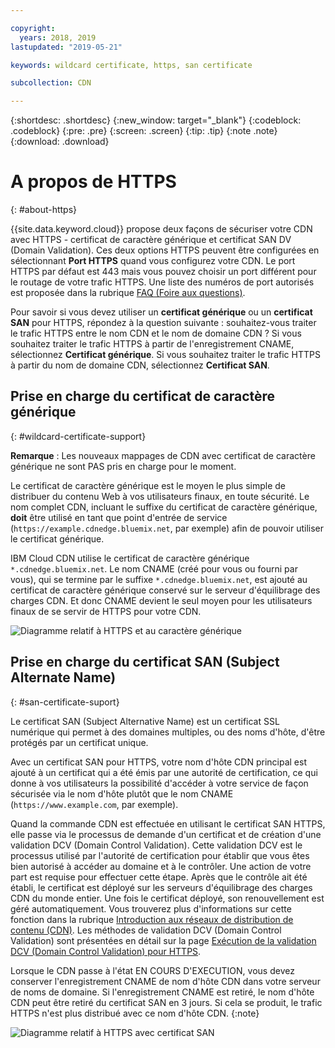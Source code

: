```yaml
---

copyright:
  years: 2018, 2019
lastupdated: "2019-05-21"

keywords: wildcard certificate, https, san certificate

subcollection: CDN

---
```


{:shortdesc: .shortdesc}
{:new_window: target="_blank"}
{:codeblock: .codeblock}
{:pre: .pre}
{:screen: .screen}
{:tip: .tip}
{:note .note}
{:download: .download}

# A propos de HTTPS
{: #about-https}

{{site.data.keyword.cloud}} propose deux façons de sécuriser votre CDN avec HTTPS - certificat de caractère générique et certificat SAN DV (Domain Validation). Ces deux options HTTPS peuvent être configurées en sélectionnant **Port HTTPS** quand vous configurez votre CDN. Le port HTTPS par défaut est 443 mais vous pouvez choisir un port différent pour le routage de votre trafic HTTPS. Une liste des numéros de port autorisés est proposée dans la rubrique [FAQ (Foire aux questions)](docs/infrastructure/CDN?topic=CDN-faqs#are-there-any-restrictions-on-what-http-and-https-port-numbers-are-allowed-for-akamai-).

Pour savoir si vous devez utiliser un **certificat générique** ou un **certificat SAN** pour HTTPS, répondez à la question suivante : souhaitez-vous traiter le trafic HTTPS entre le nom CDN et le nom de domaine CDN ? Si vous souhaitez traiter le trafic HTTPS à partir de l'enregistrement CNAME, sélectionnez **Certificat générique**. Si vous souhaitez traiter le trafic HTTPS à partir du nom de domaine CDN, sélectionnez **Certificat SAN**.

## Prise en charge du certificat de caractère générique
{: #wildcard-certificate-support}

**Remarque** :
Les nouveaux mappages de CDN avec certificat de caractère générique ne sont PAS pris en charge pour le moment.

Le certificat de caractère générique est le moyen le plus simple de distribuer du contenu Web à vos utilisateurs finaux, en toute sécurité. Le nom complet CDN, incluant le suffixe du certificat de caractère générique, **doit** être utilisé en tant que point d'entrée de service (`https://example.cdnedge.bluemix.net`, par exemple) afin de pouvoir utiliser le certificat générique.

IBM Cloud CDN utilise le certificat de caractère générique `*.cdnedge.bluemix.net`. Le nom CNAME (créé pour vous ou fourni par vous), qui se termine par le suffixe `*.cdnedge.bluemix.net`, est ajouté au certificat de caractère générique conservé sur le serveur d'équilibrage des charges CDN. Et donc CNAME devient le seul moyen pour les utilisateurs finaux de se servir de HTTPS pour votre CDN.

![Diagramme relatif à HTTPS et au caractère générique](images/state-diagram-wildcard.png)

## Prise en charge du certificat SAN (Subject Alternate Name)
{: #san-certificate-suport}

Le certificat SAN (Subject Alternative Name) est un certificat SSL numérique qui permet à des domaines multiples, ou des noms d'hôte, d'être protégés par un certificat unique.

Avec un certificat SAN pour HTTPS, votre nom d'hôte CDN principal est ajouté à un certificat qui a été émis par une autorité de certification, ce qui donne à vos utilisateurs la possibilité d'accéder à votre service de façon sécurisée via le nom d'hôte plutôt que le nom CNAME (`https://www.example.com`, par exemple).

Quand la commande CDN est effectuée en utilisant le certificat SAN HTTPS, elle passe via le processus de demande d'un certificat et de création d'une validation DCV (Domain Control Validation). Cette validation DCV est le processus utilisé par l'autorité de certification pour établir que vous êtes bien autorisé à accéder au domaine et à le contrôler. Une action de votre part est requise pour effectuer cette étape. Après que le contrôle ait été établi, le certificat est déployé sur les serveurs d'équilibrage des charges CDN du monde entier. Une fois le certificat déployé, son renouvellement est géré automatiquement. Vous trouverez plus d'informations sur cette fonction dans la rubrique [Introduction aux réseaux de distribution de contenu (CDN)](/docs/infrastructure/CDN?topic=CDN-feature-descriptions#https-protocol-support). Les méthodes de validation DCV (Domain Control Validation) sont présentées en détail sur la page [Exécution de la validation DCV (Domain Control Validation) pour HTTPS](/docs/infrastructure/CDN?topic=CDN-completing-domain-control-validation-for-https-with-dv-san#initial-steps-to-domain-control-validation).

Lorsque le CDN passe à l'état EN COURS D'EXECUTION, vous devez conserver l'enregistrement CNAME de nom d'hôte CDN dans votre serveur de noms de domaine. Si l'enregistrement CNAME est retiré, le nom d'hôte CDN peut être retiré du certificat SAN en 3 jours. Si cela se produit, le trafic HTTPS n'est plus distribué avec ce nom d'hôte CDN.
{:note}

![Diagramme relatif à HTTPS avec certificat SAN](images/state-diagram-san.png)
